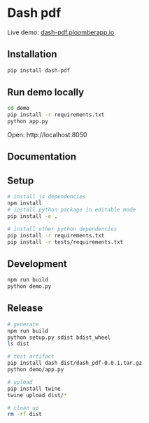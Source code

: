 # Dash pdf

Live demo: [dash-pdf.ploomberapp.io](https://dash-pdf.ploomberapp.io/)

## Installation

```sh
pip install dash-pdf
```

## Run demo locally

```sh
cd demo
pip install -r requirements.txt
python app.py
```

Open: http://localhost:8050


## Documentation


## Setup

```sh
# install js dependencies
npm install
# install python package in editable mode
pip install -e .

# install other python dependencies
pip install -r requirements.txt
pip install -r tests/requirements.txt
```

## Development

```sh
npm run build
python demo.py
```


## Release

```sh
# generate
npm run build
python setup.py sdist bdist_wheel
ls dist

# test artifact
pip install dash dist/dash_pdf-0.0.1.tar.gz
python demo/app.py

# upload
pip install twine
twine upload dist/*

# clean up
rm -rf dist
```